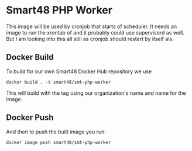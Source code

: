 # Smart48 PHP Worker

This image will be used by cronjob that starts of scheduler. It needs an image to run the xrontab of and it probably could use supervisord as well. But I am looking into this all still as cronjob should restart by itself als.


## Docker Build

To build for our own Smart48 Docker Hub repository we use

```
docker build . -t smart48/smt-php-worker
```

This will build with the tag using our organization's name and name for the image.

## Docker Push

And then to push the built image you run:

```
docker image push smart48/smt-php-worker
```